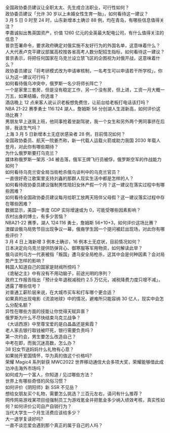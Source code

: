 全国政协委员建议让全职太太、先生成合法职业，可行性如何？  
政协委员建议「允许 30 岁以上未婚女性生育一胎」，如何看待这一建议？  
3 月 5 日 0 时至 24 时，山东新增本土确诊 88 例，均在青岛，有哪些信息值得关注？  
李嘉诚拟出售英国资产，价值 1260 亿元的全英最大配电公司，有什么值得关注的信息？  
普京签署命令，要求政府确定对俄实施不友好行为的外国名单，这意味着什么？  
人大代表卢克平建议部属高校按各省高考人数分配招生指标，如何看待这一建议？  
普京表示，将把任何国家在乌克兰设立禁飞区的企图视为对俄开战，这意味着什么？  
政协委员建议「将考研模式改为申请审核制，一名考生可以申请若干所学校」，你认为这一建议可行吗？  
如何看待俄乌冲突中，俄罗斯一名少将师长阵亡？  
一个是家里三套房，但是没有稳定工作，另一个没有房，但上进，工资一月大概一万五，如果结婚，你选谁？  
酒店晚上 12 点来客人说认识老板想免费住，让前台给老板打电话该打吗？  
NBA 21-22 赛季勇士 116:124 湖人，詹姆斯 56 分创湖人生涯新高，如何评价这场比赛？  
男朋友早上送我上班，他同事抢着坐副驾驶，我一个女生和另外两个男同事挤在后排，我该生气吗？  
上海 3 月 5 日新增本土无症状感染者 28 例，目前情况如何？  
全国政协委员、航天一院姜杰称，新一代载人运载火箭或助力我国 2030 年载人登月，对此你有哪些期待？  
为什么俄罗斯要打乌克兰？  
媒体称俄罗斯一架苏 -34 被击落，俄军王牌飞行员被俘，俄罗斯空军的作战能力如何？  
如何看待乌克兰安全局当街枪杀俄乌谈判中的乌克兰官员？  
一直很好奇江歌案里支持刘鑫的那群人现实生活中都是怎样的人？  
如何看待政协委员建议强制男性陪妇女休产假一个月？这一建议在落实过程中有哪些困难？  
如何看待全国政协委员建议每月给职工放两天陪伴父母假？这一建议落实过程中存在哪些困难？  
数据显示，美国一季度 GDP 实际增速或为 0，可能受哪些因素影响？  
农村出身的博士，有多少苦恼？  
NBA21-22 赛季，湖人 124:116 勇士，詹姆斯 56+10+3，如何评价这场比赛？  
澳媒谈俄乌局势节目出现争议一幕，俄裔学生因一个提问被赶出现场，对此你有哪些评价？  
3 月 4 日上海新增 3 例本土确诊，16 例本土无症状，目前情况如何？  
日本决定向乌克兰提供防弹背心、御寒服等军用物资，如何解读此举？  
俄乌谈判乌方一代表被指「叛国」遭乌安全局枪杀，这其中会是何种因素？会对局势产生怎样的影响？  
韩国人知道自己的国家是财阀所控吗？  
《诡秘之主》中有没有不用动脑子，前途光明的序列？  
政府工作报告指出「预计全年退税减税约 2.5 万亿元，减税降费力度只增不减」，透露了哪些信号？  
对普通工薪阶层来说，在大城市买车和打车哪个更合适？  
如果真的出现电影《流浪地球》中的情况，避难所只能容纳 30 亿人，现实中会怎么分配名额？  
异性在哪些方面的技能让你觉得天赋异禀？  
俄罗斯为什么不尽快结束乌克兰战争？  
《大话西游》中至尊宝爱的是白晶晶还是紫霞？  
老人家去银行取钱被吓死，银行需要负责吗？  
第一次约会，男生要怎么改造自己？  
中考在即，而我沉迷高数，怎么办？  
38 妇女节送妈妈什么礼物有心意？  
如果抛开爱国情怀，华为真的值这个价格吗?  
荣耀 Magic4 系列斩获 MWC2022 世界移动通信大会多项大奖，荣耀能够借此成功冲击海外市场吗？  
如何成为一个富人，你知道 / 见过哪些方法？  
世界上有哪些奇怪的风俗习惯？  
如何评价《阴阳师》新 SSR 不见岳？  
想给女朋友买个礼物，需要怎么挑选？三百元左右，请问有什么推荐？  
网传网易游戏某项目组强制员工为游戏氪金并把氪金多少纳入绩效考核，真实性如何？如何评价公司自产自销行为？  
当代大学生一个月生活费应该给多少？  
大一退学复读好吗?  
一直不谈恋爱会遇到那个真正的属于自己的人吗？  
